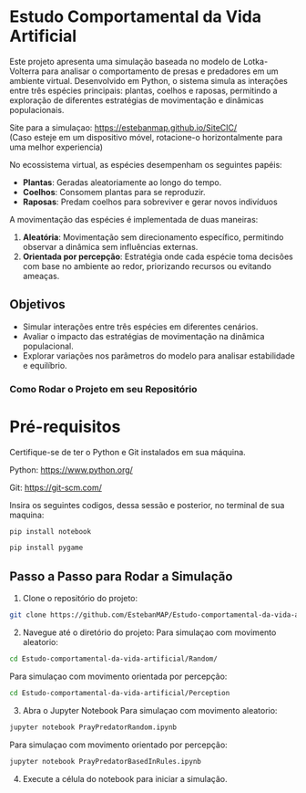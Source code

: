 # Estudo Comportamental da Vida Artificial

  Este projeto apresenta uma simulação baseada no modelo de Lotka-Volterra para analisar o comportamento de presas e predadores em um ambiente virtual. Desenvolvido em Python, o sistema simula as interações entre três espécies principais: plantas, coelhos e raposas, permitindo a exploração de diferentes estratégias de movimentação e dinâmicas populacionais.

Site para a simulaçao: https://estebanmap.github.io/SiteCIC/  
(Caso esteje em um dispositivo móvel, rotacione-o horizontalmente para uma melhor experiencia)

No ecossistema virtual, as espécies desempenham os seguintes papéis:
- **Plantas**: Geradas aleatoriamente ao longo do tempo.
- **Coelhos**: Consomem plantas para se reproduzir.
- **Raposas**: Predam coelhos para sobreviver e gerar novos indivíduos

A movimentação das espécies é implementada de duas maneiras:
1. **Aleatória**: Movimentação sem direcionamento específico, permitindo observar a dinâmica sem influências externas.
2. **Orientada por percepção**: Estratégia onde cada espécie toma decisões com base no ambiente ao redor, priorizando recursos ou evitando ameaças.

## Objetivos

- Simular interações entre três espécies em diferentes cenários.
- Avaliar o impacto das estratégias de movimentação na dinâmica populacional.
- Explorar variações nos parâmetros do modelo para analisar estabilidade e equilíbrio.

### Como Rodar o Projeto em seu Repositório
# Pré-requisitos
Certifique-se de ter o Python e Git instalados em sua máquina.

Python: https://www.python.org/

Git: https://git-scm.com/

Insira os seguintes codigos, dessa sessão e posterior, no terminal de sua maquina:
```bash
pip install notebook
````
```bash
pip install pygame
````

## Passo a Passo para Rodar a Simulação
1. Clone o repositório do projeto:
```bash
git clone https://github.com/EstebanMAP/Estudo-comportamental-da-vida-artificial
```
2. Navegue até o diretório do projeto:
Para simulaçao com movimento aleatorio:
```bash
cd Estudo-comportamental-da-vida-artificial/Random/
```
Para simulaçao com movimento orientada por percepção:
```bash
cd Estudo-comportamental-da-vida-artificial/Perception
```

3. Abra o Jupyter Notebook
Para simulaçao com movimento aleatorio:
```bash
jupyter notebook PrayPredatorRandom.ipynb
```
Para simulaçao com movimento orientado por percepção:
```bash
jupyter notebook PrayPredatorBasedInRules.ipynb
```

4. Execute a célula do notebook para iniciar a simulação.

